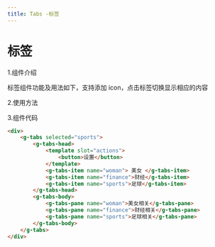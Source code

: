 ```yaml
---
title: Tabs -标签
---
```


# 标签

1.组件介绍

标签组件功能及用法如下，支持添加 icon，点击标签切换显示相应的内容

2.使用方法

<ClientOnly>
<tabs-demos></tabs-demos>
</ClientOnly>

3.组件代码

```HTML
<div>
    <g-tabs selected="sports">
        <g-tabs-head>
            <template slot="actions">
                <button>设置</button>
            </template>
            <g-tabs-item name="woman"> 美女 </g-tabs-item>
            <g-tabs-item name="finance">财经</g-tabs-item>
            <g-tabs-item name="sports">足球</g-tabs-item>
        </g-tabs-head>
        <g-tabs-body>
            <g-tabs-pane name="woman">美女相关</g-tabs-pane>
            <g-tabs-pane name="finance">财经相关</g-tabs-pane>
            <g-tabs-pane name="sports">足球相关</g-tabs-pane>
        </g-tabs-body>
    </g-tabs>
</div>


```
